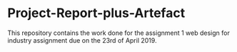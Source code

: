 # Project-Report-plus-Artefact
This repository contains the work done for the assignment 1 web design for industry assignment due on the 23rd of April 2019.
